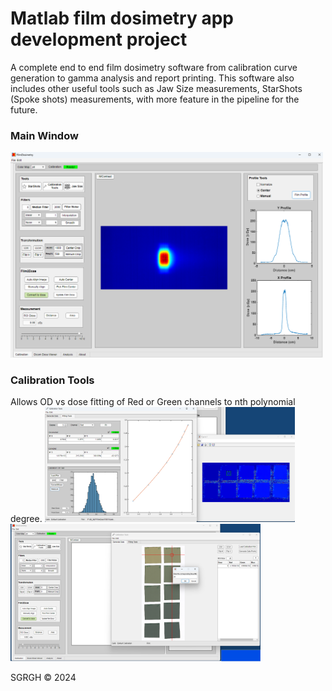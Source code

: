 # Matlab film dosimetry app development project
<p>
  A complete end to end film dosimetry software from calibration curve generation to gamma analysis and report printing. This software also includes other useful tools such as Jaw Size measurements, StarShots (Spoke shots) measurements, with more feature in the pipeline for the future.
</p>

<p align="right">
  <h3>Main Window</h3>
  <img src="https://github.com/sghmire/FilmDosimetry/blob/main/MAIN.png" width="500" title="Main Window">
</p>

<p align="right">
  <h3>Calibration Tools</h3>
  Allows OD vs dose fitting of Red or Green channels to nth polynomial degree.
  <img src="https://github.com/sghmire/FilmDosimetry/blob/main/MAIN_2.png" width="400" title="Calibration Tools">  
  <img src="https://github.com/sghmire/FilmDosimetry/blob/main/MAIN_1.png" width="400" title="Calibration Tools">  
</p>


SGRGH 
© 2024 
